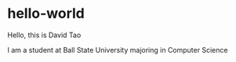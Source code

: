 # hello-world

Hello, this is David Tao

I am a student at Ball State University majoring in Computer Science
